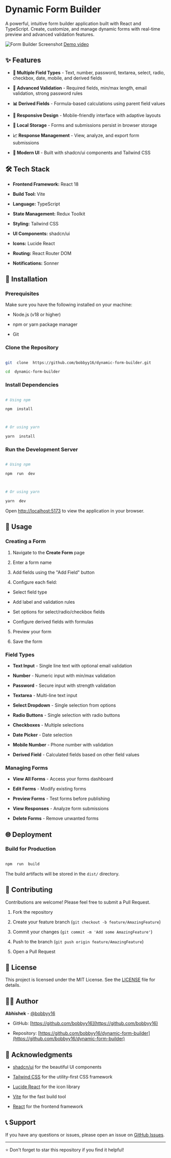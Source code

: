 # Dynamic Form Builder

A powerful, intuitive form builder application built with React and TypeScript. Create, customize, and manage dynamic forms with real-time preview and advanced validation features.

![Form Builder Screenshot](https://raw.githubusercontent.com/bobbyy16/dynamic-form-builder/main/src/assets/screenshot.png)
[Demo video](https://www.loom.com/share/4b51caec70f348f9bb468ae6a6f2c0c7?sid=9291559a-bc31-4aa2-a37f-1c1a45f1d7d3)

## ✨ Features

- **📝 Multiple Field Types** - Text, number, password, textarea, select, radio, checkbox, date, mobile, and derived fields

- **🔧 Advanced Validation** - Required fields, min/max length, email validation, strong password rules

- **📊 Derived Fields** - Formula-based calculations using parent field values

- **📱 Responsive Design** - Mobile-friendly interface with adaptive layouts

- **💾 Local Storage** - Forms and submissions persist in browser storage

- **📈 Response Management** - View, analyze, and export form submissions

- **🎨 Modern UI** - Built with shadcn/ui components and Tailwind CSS

## 🛠️ Tech Stack

- **Frontend Framework:** React 18

- **Build Tool:** Vite

- **Language:** TypeScript

- **State Management:** Redux Toolkit

- **Styling:** Tailwind CSS

- **UI Components:** shadcn/ui

- **Icons:** Lucide React

- **Routing:** React Router DOM

- **Notifications:** Sonner

## 🚀 Installation

### Prerequisites

Make sure you have the following installed on your machine:

- Node.js (v18 or higher)

- npm or yarn package manager

- Git

### Clone the Repository

```bash

git  clone  https://github.com/bobbyy16/dynamic-form-builder.git

cd  dynamic-form-builder

```

### Install Dependencies

```bash

# Using npm

npm  install



# Or using yarn

yarn  install

```

### Run the Development Server

```bash

# Using npm

npm  run  dev



# Or using yarn

yarn  dev

```

Open [http://localhost:5173](http://localhost:5173) to view the application in your browser.

## 🎯 Usage

### Creating a Form

1. Navigate to the **Create Form** page

2. Enter a form name

3. Add fields using the "Add Field" button

4. Configure each field:

- Select field type

- Add label and validation rules

- Set options for select/radio/checkbox fields

- Configure derived fields with formulas

5. Preview your form

6. Save the form

### Field Types

- **Text Input** - Single line text with optional email validation

- **Number** - Numeric input with min/max validation

- **Password** - Secure input with strength validation

- **Textarea** - Multi-line text input

- **Select Dropdown** - Single selection from options

- **Radio Buttons** - Single selection with radio buttons

- **Checkboxes** - Multiple selections

- **Date Picker** - Date selection

- **Mobile Number** - Phone number with validation

- **Derived Field** - Calculated fields based on other field values

### Managing Forms

- **View All Forms** - Access your forms dashboard

- **Edit Forms** - Modify existing forms

- **Preview Forms** - Test forms before publishing

- **View Responses** - Analyze form submissions

- **Delete Forms** - Remove unwanted forms

## 🌐 Deployment

### Build for Production

```bash

npm  run  build

```

The build artifacts will be stored in the `dist/` directory.

## 🤝 Contributing

Contributions are welcome! Please feel free to submit a Pull Request.

1. Fork the repository

2. Create your feature branch (`git checkout -b feature/AmazingFeature`)

3. Commit your changes (`git commit -m 'Add some AmazingFeature'`)

4. Push to the branch (`git push origin feature/AmazingFeature`)

5. Open a Pull Request

## 📄 License

This project is licensed under the MIT License. See the [LICENSE](LICENSE) file for details.

## 👨‍💻 Author

**Abhishek** - [@bobbyy16](https://github.com/bobbyy16)

- GitHub: [https://github.com/bobbyy16](https://github.com/bobbyy16)

- Repository: [https://github.com/bobbyy16/dynamic-form-builder](https://github.com/bobbyy16/dynamic-form-builder)

## 🙏 Acknowledgments

- [shadcn/ui](https://ui.shadcn.com/) for the beautiful UI components

- [Tailwind CSS](https://tailwindcss.com/) for the utility-first CSS framework

- [Lucide React](https://lucide.dev/) for the icon library

- [Vite](https://vitejs.dev/) for the fast build tool

- [React](https://reactjs.org/) for the frontend framework

## 📞 Support

If you have any questions or issues, please open an issue on [GitHub Issues](https://github.com/bobbyy16/dynamic-form-builder/issues).

---

⭐ Don't forget to star this repository if you find it helpful!
